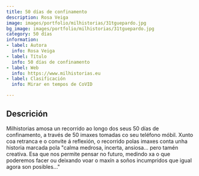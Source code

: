 ```yaml
---
title: 50 días de confinamento
description: Rosa Veiga
image: images/portfolio/milhistorias/31tguepardo.jpg
bg_image: images/portfolio/milhistorias/31tguepardo.jpg
category: 50 días
information:
- label: Autora
  info: Rosa Veiga
- label: Título
  info: 50 días de confinamento
- label: Web
  info: https://www.milhistorias.eu
- label: Clasificación
  info: Mirar en tempos de CoVID

---
```

## Descrición

Milhistorias amosa un recorrido ao longo dos seus 50 días de confinamento, a través de 50 imaxes tomadas co seu teléfono móbil.  Xunto coa retranca e o convite á reflexión, o recorrido polas imaxes conta unha historia marcada pola "calma medrosa, incerta, ansiosa... pero tamén creativa. Esa que nos permite pensar no futuro, medindo xa o que poderemos facer ou deixando voar o maxín a soños incumpridos que igual agora son posibles…"